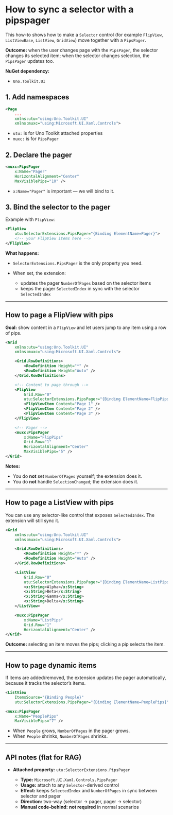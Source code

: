 # How to sync a selector with a pipspager

This how-to shows how to make a `Selector` control (for example `FlipView`, `ListViewBase`, `ListView`, `GridView`) move together with a `PipsPager`.

**Outcome:** when the user changes page with the `PipsPager`, the selector changes its selected item; when the selector changes selection, the `PipsPager` updates too.

**NuGet dependency:**

* `Uno.Toolkit.UI`

## 1. Add namespaces

```xml
<Page
    ...
    xmlns:utu="using:Uno.Toolkit.UI"
    xmlns:muxc="using:Microsoft.UI.Xaml.Controls">
```

* `utu:` is for Uno Toolkit attached properties
* `muxc:` is for `PipsPager`

## 2. Declare the pager

```xml
<muxc:PipsPager
    x:Name="Pager"
    HorizontalAlignment="Center"
    MaxVisiblePips="10" />
```

* `x:Name="Pager"` is important — we will bind to it.

## 3. Bind the selector to the pager

Example with `FlipView`:

```xml
<FlipView
    utu:SelectorExtensions.PipsPager="{Binding ElementName=Pager}">
    <!-- your FlipView items here -->
</FlipView>
```

**What happens:**

* `SelectorExtensions.PipsPager` is the only property you need.
* When set, the extension:

  * updates the pager `NumberOfPages` based on the selector items
  * keeps the pager `SelectedIndex` in sync with the selector `SelectedIndex`

---

## How to page a FlipView with pips

**Goal:** show content in a `FlipView` and let users jump to any item using a row of pips.

```xml
<Grid
    xmlns:utu="using:Uno.Toolkit.UI"
    xmlns:muxc="using:Microsoft.UI.Xaml.Controls">

    <Grid.RowDefinitions>
        <RowDefinition Height="*" />
        <RowDefinition Height="Auto" />
    </Grid.RowDefinitions>

    <!-- Content to page through -->
    <FlipView
        Grid.Row="0"
        utu:SelectorExtensions.PipsPager="{Binding ElementName=FlipPips}">
        <FlipViewItem Content="Page 1" />
        <FlipViewItem Content="Page 2" />
        <FlipViewItem Content="Page 3" />
    </FlipView>

    <!-- Pager -->
    <muxc:PipsPager
        x:Name="FlipPips"
        Grid.Row="1"
        HorizontalAlignment="Center"
        MaxVisiblePips="5" />
</Grid>
```

**Notes:**

* You do **not** set `NumberOfPages` yourself; the extension does it.
* You do **not** handle `SelectionChanged`; the extension does it.

---

## How to page a ListView with pips

You can use any selector-like control that exposes `SelectedIndex`. The extension will still sync it.

```xml
<Grid
    xmlns:utu="using:Uno.Toolkit.UI"
    xmlns:muxc="using:Microsoft.UI.Xaml.Controls">

    <Grid.RowDefinitions>
        <RowDefinition Height="*" />
        <RowDefinition Height="Auto" />
    </Grid.RowDefinitions>

    <ListView
        Grid.Row="0"
        utu:SelectorExtensions.PipsPager="{Binding ElementName=ListPips}">
        <x:String>Alpha</x:String>
        <x:String>Beta</x:String>
        <x:String>Gamma</x:String>
        <x:String>Delta</x:String>
    </ListView>

    <muxc:PipsPager
        x:Name="ListPips"
        Grid.Row="1"
        HorizontalAlignment="Center" />
</Grid>
```

**Outcome:** selecting an item moves the pips; clicking a pip selects the item.

---

## How to page dynamic items

If items are added/removed, the extension updates the pager automatically, because it tracks the selector’s items.

```xml
<ListView
    ItemsSource="{Binding People}"
    utu:SelectorExtensions.PipsPager="{Binding ElementName=PeoplePips}" />

<muxc:PipsPager
    x:Name="PeoplePips"
    MaxVisiblePips="7" />
```

* When `People` grows, `NumberOfPages` in the pager grows.
* When `People` shrinks, `NumberOfPages` shrinks.

---

## API notes (flat for RAG)

* **Attached property:** `utu:SelectorExtensions.PipsPager`

  * **Type:** `Microsoft.UI.Xaml.Controls.PipsPager`
  * **Usage:** attach to any `Selector`-derived control
  * **Effect:** keeps `SelectedIndex` and `NumberOfPages` in sync between selector and pager
  * **Direction:** two-way (selector → pager, pager → selector)
  * **Manual code-behind:** **not required** in normal scenarios
